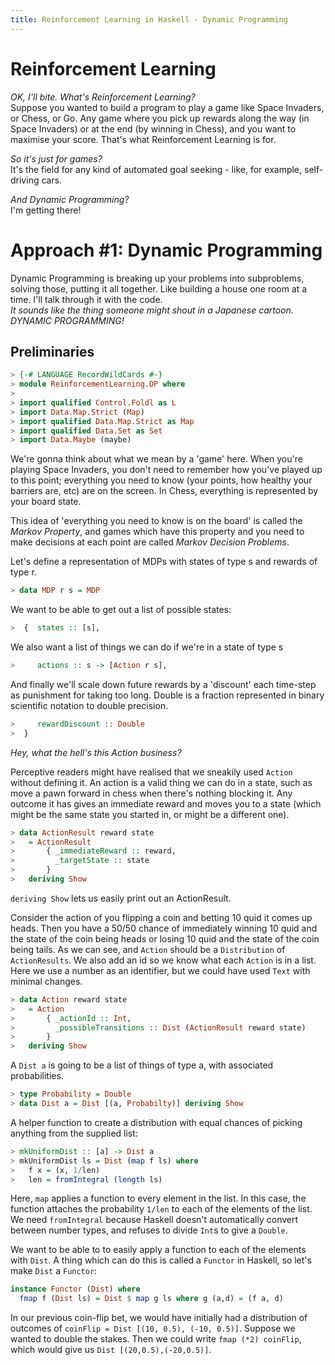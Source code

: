```yaml
---
title: Reinforcement Learning in Haskell - Dynamic Programming
---
```


# Reinforcement Learning


_OK, I'll bite. What's Reinforcement Learning?_  
Suppose you wanted to build a program to play a game like Space Invaders, or Chess, or Go. Any game where you pick up rewards along the way (in Space Invaders) or at the end (by winning in Chess), and you want to maximise your score. That's what Reinforcement Learning is for.

_So it's just for games?_  
It's the field for any kind of automated goal seeking - like, for example, self-driving cars.

_And Dynamic Programming?_  
I'm getting there!

# Approach #1: Dynamic Programming

Dynamic Programming is breaking up your problems into subproblems, solving those, putting it all together. Like building a house one room at a time. I'll talk through it with the code.  
_It sounds like the thing someone might shout in a Japanese cartoon. *DYNAMIC PROGRAMMING!*_  

## Preliminaries

```haskell
> {-# LANGUAGE RecordWildCards #-}
> module ReinforcementLearning.DP where
>
> import qualified Control.Foldl as L  
> import Data.Map.Strict (Map)  
> import qualified Data.Map.Strict as Map  
> import qualified Data.Set as Set  
> import Data.Maybe (maybe)
```

We're gonna think about what we mean by a 'game' here. When you're playing Space Invaders,  you don't need to remember how you've played up to this point; everything you need to know (your points, how healthy your barriers are, etc) are on the screen. In Chess, everything is represented by your board state.

This idea of 'everything you need to know is on the board' is called the _Markov Property_, and games which have this property and you need to make decisions at each point are called _Markov Decision Problems_.

Let's define a representation of MDPs with states of type s and rewards of type r.

```haskell
> data MDP r s = MDP  
```
We want to be able to get out a list of possible states:

```haskell
>  {  states :: [s],  
```
We also want a list of things we can do if we're in a state of type s
```haskell
>     actions :: s -> [Action r s],
```
And finally we'll scale down future rewards by a 'discount' each time-step as punishment for taking too long. Double is a fraction represented in binary scientific notation to double precision.
```haskell
>     rewardDiscount :: Double
>  }
```

_Hey, what the hell's this Action business?_

Perceptive readers might have realised that we sneakily used `Action` without defining it. An action is a valid thing we can do in a state, such as move a pawn forward in chess when there's nothing blocking it. Any outcome it has gives an immediate reward and moves you to a state (which might be the same state you started in, or might be a different one).

```haskell
> data ActionResult reward state 
>   = ActionResult 
>       { _immediateReward :: reward, 
>         _targetState :: state
>       } 
>   deriving Show
```
`deriving Show` lets us easily print out an ActionResult.

Consider the action of you flipping a coin and betting 10 quid it comes up heads. Then you have a 50/50 chance of immediately winning 10 quid and the state of the coin being heads or losing 10 quid and the state of the coin being tails. As we can see, and `Action` should be a `Distribution` of `ActionResults`. We also add an id so we know what each `Action` is in a list. Here we use a number as an identifier, but we could have used `Text` with minimal changes.

```haskell
> data Action reward state
>   = Action
>       { _actionId :: Int,
>         _possibleTransitions :: Dist (ActionResult reward state)
>       }
>   deriving Show
```

A `Dist a` is going to be a list of things of type a, with associated probabilities.
```haskell
> type Probability = Double
> data Dist a = Dist [(a, Probabilty)] deriving Show
```
A helper function to create a distribution with equal chances of picking anything from the supplied list:
```haskell
> mkUniformDist :: [a] -> Dist a
> mkUniformDist ls = Dist (map f ls) where
>   f x = (x, 1/len)
>   len = fromIntegral (length ls)
```
Here, `map` applies a function to every element in the list. In this case, the function attaches the probability `1/len` to each of the elements of the list. We need `fromIntegral` because Haskell doesn't automatically convert between number types, and refuses to divide `Int`s to give a `Double`.

We want to be able to to easily apply a function to each of the elements with `Dist`. A thing which can do this is called a `Functor` in Haskell, so let's make `Dist` a `Functor`:
```haskell
instance Functor (Dist) where
  fmap f (Dist ls) = Dist $ map g ls where g (a,d) = (f a, d)
```

In our previous coin-flip bet, we would have initially had a distribution of outcomes of 
`coinFlip = Dist [(10, 0.5), (-10, 0.5)]`. Suppose we wanted to double the stakes. Then we could write `fmap (*2) coinFlip`, which would give us `Dist [(20,0.5),(-20,0.5)]`.
